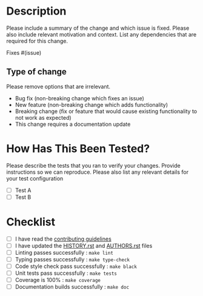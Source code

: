 # Description

Please include a summary of the change and which issue is fixed. Please also include relevant motivation and context. List any dependencies that are required for this change.

Fixes #(issue)

## Type of change

Please remove options that are irrelevant.

- Bug fix (non-breaking change which fixes an issue)
- New feature (non-breaking change which adds functionality)
- Breaking change (fix or feature that would cause existing functionality to not work as expected)
- This change requires a documentation update

# How Has This Been Tested?

Please describe the tests that you ran to verify your changes. Provide instructions so we can reproduce. Please also list any relevant details for your test configuration

- [ ] Test A
- [ ] Test B

# Checklist

- [ ] I have read the [contributing guidelines](https://github.com/simai-ml/MAPIE/blob/master/CONTRIBUTING.rst)
- [ ] I have updated the [HISTORY.rst](https://github.com/simai-ml/MAPIE/blob/master/HISTORY.rst) and [AUTHORS.rst](https://github.com/simai-ml/MAPIE/blob/master/AUTHORS.rst) files
- [ ] Linting passes successfully : `make lint`
- [ ] Typing passes successfully : `make type-check`
- [ ] Code style check pass successfully : `make black`
- [ ] Unit tests pass successfully : `make tests`
- [ ] Coverage is 100% : `make coverage`
- [ ] Documentation builds successfully : `make doc`
